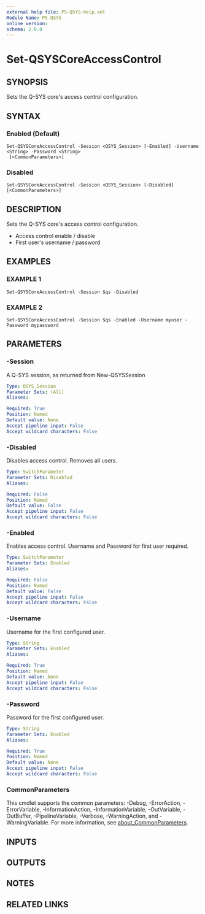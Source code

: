 ```yaml
---
external help file: PS-QSYS-help.xml
Module Name: PS-QSYS
online version:
schema: 2.0.0
---
```


# Set-QSYSCoreAccessControl

## SYNOPSIS
Sets the Q-SYS core's access control configuration.

## SYNTAX

### Enabled (Default)
```
Set-QSYSCoreAccessControl -Session <QSYS_Session> [-Enabled] -Username <String> -Password <String>
 [<CommonParameters>]
```

### Disabled
```
Set-QSYSCoreAccessControl -Session <QSYS_Session> [-Disabled] [<CommonParameters>]
```

## DESCRIPTION
Sets the Q-SYS core's access control configuration.
 - Access control enable / disable
 - First user's username / password

## EXAMPLES

### EXAMPLE 1
```
Set-QSYSCoreAccessControl -Session $qs -Disabled
```

### EXAMPLE 2
```
Set-QSYSCoreAccessControl -Session $qs -Enabled -Username myuser -Password mypassword
```

## PARAMETERS

### -Session
A Q-SYS session, as returned from New-QSYSSession

```yaml
Type: QSYS_Session
Parameter Sets: (All)
Aliases:

Required: True
Position: Named
Default value: None
Accept pipeline input: False
Accept wildcard characters: False
```

### -Disabled
Disables access control.
Removes all users.

```yaml
Type: SwitchParameter
Parameter Sets: Disabled
Aliases:

Required: False
Position: Named
Default value: False
Accept pipeline input: False
Accept wildcard characters: False
```

### -Enabled
Enables access control.
Username and Password for first user required.

```yaml
Type: SwitchParameter
Parameter Sets: Enabled
Aliases:

Required: False
Position: Named
Default value: False
Accept pipeline input: False
Accept wildcard characters: False
```

### -Username
Username for the first configured user.

```yaml
Type: String
Parameter Sets: Enabled
Aliases:

Required: True
Position: Named
Default value: None
Accept pipeline input: False
Accept wildcard characters: False
```

### -Password
Password for the first configured user.

```yaml
Type: String
Parameter Sets: Enabled
Aliases:

Required: True
Position: Named
Default value: None
Accept pipeline input: False
Accept wildcard characters: False
```

### CommonParameters
This cmdlet supports the common parameters: -Debug, -ErrorAction, -ErrorVariable, -InformationAction, -InformationVariable, -OutVariable, -OutBuffer, -PipelineVariable, -Verbose, -WarningAction, and -WarningVariable. For more information, see [about_CommonParameters](http://go.microsoft.com/fwlink/?LinkID=113216).

## INPUTS

## OUTPUTS

## NOTES

## RELATED LINKS
